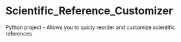# Scientific_Reference_Customizer
Python project - Allows you to quicly reorder and customize scientific references
